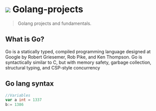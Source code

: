 # <img src="https://img.icons8.com/color/48/000000/golang.png"/> Golang-projects
> Golang projects and fundamentals.

## What is Go?
Go is a statically typed, compiled programming language designed at Google by Robert Griesemer, Rob Pike, and Ken Thompson. Go is syntactically similar to C, but with memory safety, garbage collection, structural typing, and CSP-style concurrency

## Go lang syntax
```go
//Variables
var a int = 1337
b:= 1386
```
